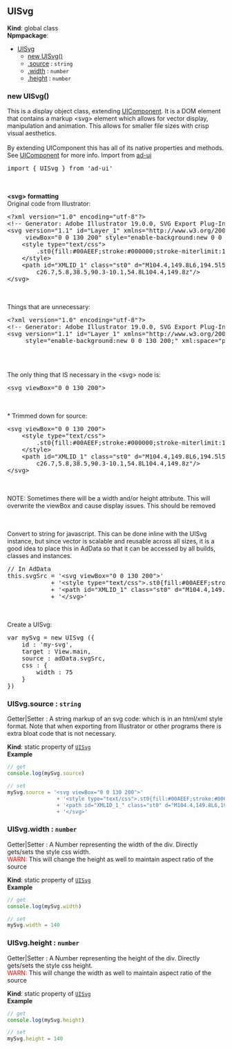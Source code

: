 <a name="UISvg"></a>

## UISvg
**Kind**: global class  
**Npmpackage**:   

* [UISvg](#UISvg)
    * [new UISvg()](#new_UISvg_new)
    * [.source](#UISvg.source) : <code>string</code>
    * [.width](#UISvg.width) : <code>number</code>
    * [.height](#UISvg.height) : <code>number</code>

<a name="new_UISvg_new"></a>

### new UISvg()
This is a display object class, extending [UIComponent](#UIComponent).  It is a DOM element that contains a markup &lt;svg&gt; element
which allows for vector display, manipulation and animation.  This allows for smaller file sizes with crisp visual aesthetics.
<br><br>
By extending UIComponent this has all of its native properties and methods.  See [UIComponent](#UIComponent) for more info.
Import from <a href="https://github.com/ff0000-ad-tech/ad-ui">ad-ui</a>
<pre class="sunlight-highlight-javascript">
import { UISvg } from 'ad-ui'
</pre>
<br><br>
<b>&lt;svg&gt; formatting</b><br>
Original code from Illustrator:
<pre class="sunlight-highlight-javascript">
&lt;?xml version="1.0" encoding="utf-8"?&gt;
&lt;!-- Generator: Adobe Illustrator 19.0.0, SVG Export Plug-In . SVG Version: 6.00 Build 0)  --&gt;
&lt;svg version="1.1" id="Layer_1" xmlns="http://www.w3.org/2000/svg" xmlns:xlink="http://www.w3.org/1999/xlink" x="0px" y="0px"
	 viewBox="0 0 130 200" style="enable-background:new 0 0 130 200;" xml:space="preserve"&gt;
	&lt;style type="text/css"&gt;
		.st0{fill:#00AEEF;stroke:#000000;stroke-miterlimit:10;}
	&lt;/style&gt;
	&lt;path id="XMLID_1" class="st0" d="M104.4,149.8L6,194.5l5.1-105.3l66.4,13.1L10.6,6.7l63.6,37.6l24.4-30.4
		c26.7,5.8,38.5,90.3-10.1,54.8L104.4,149.8z"/&gt;
&lt;/svg&gt;
</pre>
<br><br>
Things that are unnecessary:
<pre class="sunlight-highlight-javascript">
&lt;?xml version="1.0" encoding="utf-8"?&gt;
&lt;!-- Generator: Adobe Illustrator 19.0.0, SVG Export Plug-In . SVG Version: 6.00 Build 0)  --&gt;
&lt;svg version="1.1" id="Layer_1" xmlns="http://www.w3.org/2000/svg" xmlns:xlink="http://www.w3.org/1999/xlink" x="0px" y="0px"
	 style="enable-background:new 0 0 130 200;" xml:space="preserve"&gt;
</pre>
<br><br>

The only thing that IS necessary in the &lt;svg&gt; node is:
<pre class="sunlight-highlight-javascript">
&lt;svg viewBox="0 0 130 200"&gt;
</pre>
<br><br> *
Trimmed down for source:
<pre class="sunlight-highlight-javascript">
&lt;svg viewBox="0 0 130 200"&gt;
	&lt;style type="text/css"&gt;
		.st0{fill:#00AEEF;stroke:#000000;stroke-miterlimit:10;}
	&lt;/style&gt;
	&lt;path id="XMLID_1" class="st0" d="M104.4,149.8L6,194.5l5.1-105.3l66.4,13.1L10.6,6.7l63.6,37.6l24.4-30.4
		c26.7,5.8,38.5,90.3-10.1,54.8L104.4,149.8z"/&gt;
&lt;/svg&gt;
</pre>
<br><br>
NOTE: Sometimes there will be a width and/or height attribute.  This will overwrite the viewBox and cause display issues. This should be removed

<br><br>
Convert to string for javascript.  This can be done inline with the UISvg instance, but since vector is scalable and reusable
across all sizes, it is a good idea to place this in AdData so that it can be accessed by all builds, classes and instances.
<pre class="sunlight-highlight-javascript">
// In AdData
this.svgSrc = '&lt;svg viewBox="0 0 130 200"&gt;'
			+ '&lt;style type="text/css"&gt;.st0{fill:#00AEEF;stroke:#000000;stroke-miterlimit:10;}&lt;/style&gt;'
			+ '&lt;path id="XMLID_1" class="st0" d="M104.4,149.8L6,194.5l5.1-105.3l66.4,13.1L10.6,6.7l63.6,37.6l24.4-30.4c26.7,5.8,38.5,90.3-10.1,54.8L104.4,149.8z"/&gt;'
			+ '&lt;/svg&gt;'
</pre>
<br><br>
Create a UISvg:
<pre class="sunlight-highlight-javascript">
var mySvg = new UISvg ({
	id : 'my-svg',
	target : View.main,
	source : adData.svgSrc,
	css : {
		width : 75
	}
})
</pre>

<a name="UISvg.source"></a>

### UISvg.source : <code>string</code>
Getter|Setter : A string markup of an svg code: which is in an html/xml style format.  Note that when exporting from Illustrator or other
	programs there is extra bloat code that is not necessary.

**Kind**: static property of [<code>UISvg</code>](#UISvg)  
**Example**  
```js
// get
console.log(mySvg.source)

// set
mySvg.source = '<svg viewBox="0 0 130 200">'
				+ '<style type="text/css">.st0{fill:#00AEEF;stroke:#000000;stroke-miterlimit:10;}</style>'
				+ '<path id="XMLID_1_" class="st0" d="M104.4,149.8L6,194.5l5.1-105.3l66.4,13.1L10.6,6.7l63.6,37.6l24.4-30.4c26.7,5.8,38.5,90.3-10.1,54.8L104.4,149.8z"/>'
				+ '</svg>'
```
<a name="UISvg.width"></a>

### UISvg.width : <code>number</code>
Getter|Setter : A Number representing the width of the div.  Directly gets/sets the style css width.
	<br><span style="color:#ff0000;">WARN:</span> This will change the height as well to maintain aspect ratio of the source

**Kind**: static property of [<code>UISvg</code>](#UISvg)  
**Example**  
```js
// get
console.log(mySvg.width)

// set
mySvg.width = 140
```
<a name="UISvg.height"></a>

### UISvg.height : <code>number</code>
Getter|Setter : A Number representing the height of the div.  Directly gets/sets the style css height.
	<br><span style="color:#ff0000;">WARN:</span> This will change the width as well to maintain aspect ratio of the source

**Kind**: static property of [<code>UISvg</code>](#UISvg)  
**Example**  
```js
// get
console.log(mySvg.height)

// set
mySvg.height = 140
```
